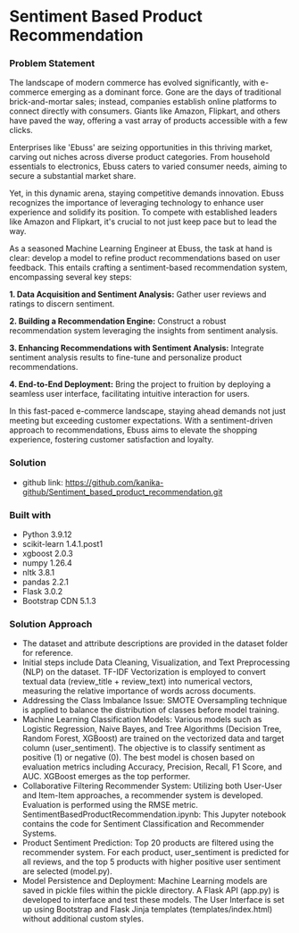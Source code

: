 # Sentiment Based Product Recommendation

### Problem Statement

The landscape of modern commerce has evolved significantly, with e-commerce emerging as a dominant force. Gone are the days of traditional brick-and-mortar sales; instead, companies establish online platforms to connect directly with consumers. Giants like Amazon, Flipkart, and others have paved the way, offering a vast array of products accessible with a few clicks.

Enterprises like 'Ebuss' are seizing opportunities in this thriving market, carving out niches across diverse product categories. From household essentials to electronics, Ebuss caters to varied consumer needs, aiming to secure a substantial market share.

Yet, in this dynamic arena, staying competitive demands innovation. Ebuss recognizes the importance of leveraging technology to enhance user experience and solidify its position. To compete with established leaders like Amazon and Flipkart, it's crucial to not just keep pace but to lead the way.

As a seasoned Machine Learning Engineer at Ebuss, the task at hand is clear: develop a model to refine product recommendations based on user feedback. This entails crafting a sentiment-based recommendation system, encompassing several key steps:

**1. Data Acquisition and Sentiment Analysis:** Gather user reviews and ratings to discern sentiment.

**2. Building a Recommendation Engine:** Construct a robust recommendation system leveraging the insights from sentiment analysis.

**3. Enhancing Recommendations with Sentiment Analysis:** Integrate sentiment analysis results to fine-tune and personalize product recommendations.

**4. End-to-End Deployment:** Bring the project to fruition by deploying a seamless user interface, facilitating intuitive interaction for users.

In this fast-paced e-commerce landscape, staying ahead demands not just meeting but exceeding customer expectations. With a sentiment-driven approach to recommendations, Ebuss aims to elevate the shopping experience, fostering customer satisfaction and loyalty.

### Solution

* github link: https://github.com/kanika-github/Sentiment_based_product_recommendation.git

### Built with

* Python 3.9.12
* scikit-learn 1.4.1.post1
* xgboost 2.0.3
* numpy 1.26.4
* nltk 3.8.1
* pandas 2.2.1
* Flask 3.0.2
* Bootstrap CDN 5.1.3

### Solution Approach

* The dataset and attribute descriptions are provided in the dataset folder for reference.
* Initial steps include Data Cleaning, Visualization, and Text Preprocessing (NLP) on the dataset. TF-IDF Vectorization is employed to convert textual data (review_title + review_text) into numerical vectors, measuring the relative importance of words across documents.
* Addressing the Class Imbalance Issue: SMOTE Oversampling technique is applied to balance the distribution of classes before model training.
* Machine Learning Classification Models: Various models such as Logistic Regression, Naive Bayes, and Tree Algorithms (Decision Tree, Random Forest, XGBoost) are trained on the vectorized data and target column (user_sentiment). The objective is to classify sentiment as positive (1) or negative (0). The best model is chosen based on evaluation metrics including Accuracy, Precision, Recall, F1 Score, and AUC. XGBoost emerges as the top performer.
* Collaborative Filtering Recommender System: Utilizing both User-User and Item-Item approaches, a recommender system is developed. Evaluation is performed using the RMSE metric.
SentimentBasedProductRecommendation.ipynb: This Jupyter notebook contains the code for Sentiment Classification and Recommender Systems.
* Product Sentiment Prediction: Top 20 products are filtered using the recommender system. For each product, user_sentiment is predicted for all reviews, and the top 5 products with higher positive user sentiment are selected (model.py).
* Model Persistence and Deployment: Machine Learning models are saved in pickle files within the pickle directory. A Flask API (app.py) is developed to interface and test these models. The User Interface is set up using Bootstrap and Flask Jinja templates (templates/index.html) without additional custom styles.

